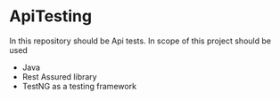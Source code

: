 # ApiTesting
In this repository should be Api tests. In scope of this project should be used 
  - Java
  - Rest Assured library
  - TestNG as a testing framework
